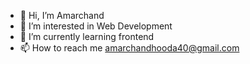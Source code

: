 - 👋 Hi, I’m Amarchand
- 👀 I’m interested in Web Development 
- 🌱 I’m currently learning frontend
- 📫 How to reach me amarchandhooda40@gmail.com

<!---
AHJ388/AHJ388 is a ✨ special ✨ repository because its `README.md` (this file) appears on your GitHub profile.
You can click the Preview link to take a look at your changes.
--->
